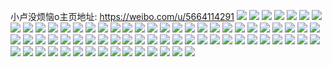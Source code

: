 小卢没烦恼o主页地址: https://weibo.com/u/5664114291 
![](https://wx4.sinaimg.cn/mw2000/006bk2S7ly1h96rk63paoj30tu10uaja.jpg) 
![](https://wx4.sinaimg.cn/mw2000/006bk2S7ly1h92eol8w22j31sc21yqv5.jpg) 
![](https://wx4.sinaimg.cn/mw2000/006bk2S7ly1h8p6qf6vyej30u00wf75w.jpg) 
![](https://wx4.sinaimg.cn/mw2000/006bk2S7ly1h8es3l29p6j31tk19k4qp.jpg) 
![](https://wx4.sinaimg.cn/mw2000/006bk2S7ly1h8es3o9htcj31tk19kb29.jpg) 
![](https://wx4.sinaimg.cn/mw2000/006bk2S7ly1h8es3hp69nj31tk19k4qp.jpg) 
![](https://wx4.sinaimg.cn/mw2000/006bk2S7ly1h8es3j7mvfj31tk19k1kx.jpg) 
![](https://wx4.sinaimg.cn/mw2000/006bk2S7ly1h8cxt9udx1j31sc2dskdp.jpg) 
![](https://wx4.sinaimg.cn/mw2000/006bk2S7ly1h88b09xxnmj30u00xv0y1.jpg) 
![](https://wx4.sinaimg.cn/mw2000/006bk2S7ly1h83n72o5skj30u0141tkm.jpg) 
![](https://wx4.sinaimg.cn/mw2000/006bk2S7ly1h83a6hei9ej30u0140n9k.jpg) 
![](https://wx4.sinaimg.cn/mw2000/006bk2S7ly1h82mi8awk1j30tg13fk14.jpg) 
![](https://wx4.sinaimg.cn/mw2000/006bk2S7ly1h82mi6w2nbj30u00yyk1f.jpg) 
![](https://wx4.sinaimg.cn/mw2000/006bk2S7ly1h82mi9q372j30tu12ztij.jpg) 
![](https://wx4.sinaimg.cn/mw2000/006bk2S7ly1h82mi61mwtj30u0134111.jpg) 
![](https://wx4.sinaimg.cn/mw2000/006bk2S7ly1h82mi7st8mj30u019one8.jpg) 
![](https://wx4.sinaimg.cn/mw2000/006bk2S7ly1h82mi9czfoj30u012waia.jpg) 
![](https://wx4.sinaimg.cn/mw2000/006bk2S7ly1h82mi8zchlj30u0140toh.jpg) 
![](https://wx4.sinaimg.cn/mw2000/006bk2S7ly1h82mkwo0c8j30u010ik0s.jpg) 
![](https://wx4.sinaimg.cn/mw2000/006bk2S7ly1h82mkxom3sj30u014ih1h.jpg) 
![](https://wx4.sinaimg.cn/mw2000/006bk2S7ly1h7uihxsg1yj32c024t1kz.jpg) 
![](https://wx4.sinaimg.cn/mw2000/006bk2S7ly1h7uihz2c52j326y2pob2a.jpg) 
![](https://wx4.sinaimg.cn/mw2000/006bk2S7ly1h7uihtyhbrj32643064qq.jpg) 
![](https://wx4.sinaimg.cn/mw2000/006bk2S7ly1h7uihycus0j32c02x1b29.jpg) 
![](https://wx4.sinaimg.cn/mw2000/006bk2S7ly1h7uihwzh0jj32c02r6e82.jpg) 
![](https://wx4.sinaimg.cn/mw2000/006bk2S7ly1h7uihuunpoj31sb2837sv.jpg) 
![](https://wx4.sinaimg.cn/mw2000/006bk2S7ly1h7uihugrmoj31sc29mkh0.jpg) 
![](https://wx4.sinaimg.cn/mw2000/006bk2S7ly1h7uihwi9vvj31sc2c8x1x.jpg) 
![](https://wx4.sinaimg.cn/mw2000/006bk2S7ly1h7t9fdcjn0j30u0126jyj.jpg) 
![](https://wx4.sinaimg.cn/mw2000/006bk2S7ly1h7j0my25o1j30w30y2n4k.jpg) 
![](https://wx4.sinaimg.cn/mw2000/006bk2S7ly1h7ehzkv17mj30u01c0gpa.jpg) 
![](https://wx4.sinaimg.cn/mw2000/006bk2S7ly1h7d9uo2mvvj30u015i45t.jpg) 
![](https://wx4.sinaimg.cn/mw2000/006bk2S7ly1h7d9ull78aj30u00u0dhq.jpg) 
![](https://wx4.sinaimg.cn/mw2000/006bk2S7ly1h7d9unr6vsj30u015g0zf.jpg) 
![](https://wx4.sinaimg.cn/mw2000/006bk2S7ly1h7d9ung2j0j30u011ojt3.jpg) 
![](https://wx4.sinaimg.cn/mw2000/006bk2S7ly1h7d9un49zqj30u017wmzt.jpg) 
![](https://wx4.sinaimg.cn/mw2000/006bk2S7ly1h7d9umkl0hj30u00uiab1.jpg) 
![](https://wx4.sinaimg.cn/mw2000/006bk2S7ly1h7d9um8hzuj31760u00tx.jpg) 
![](https://wx4.sinaimg.cn/mw2000/006bk2S7ly1h6y74nath9j30u0140mzo.jpg) 
![](https://wx4.sinaimg.cn/mw2000/006bk2S7ly1h6y74o6xlxj30u0140gn2.jpg) 
![](https://wx4.sinaimg.cn/mw2000/006bk2S7ly1h6y74nvmkcj30u0140jte.jpg) 
![](https://wx4.sinaimg.cn/mw2000/006bk2S7ly1h6xvypbe6wj30u01403zf.jpg) 
![](https://wx4.sinaimg.cn/mw2000/006bk2S7ly1h6tfpey0gcj30u01szgxy.jpg) 
![](https://wx4.sinaimg.cn/mw2000/006bk2S7ly1h6sdhtpjsej30u00yqtfq.jpg) 
![](https://wx4.sinaimg.cn/mw2000/006bk2S7ly1h6sdi7a2wzj30u01o042b.jpg) 
![](https://wx4.sinaimg.cn/mw2000/006bk2S7ly1h6sdhteg9gj30u00u0tew.jpg) 
![](https://wx4.sinaimg.cn/mw2000/006bk2S7ly1h6sdhqq5fej30u0140jxd.jpg) 
![](https://wx4.sinaimg.cn/mw2000/006bk2S7ly1h6sdhs4201j30u0140tbe.jpg) 
![](https://wx4.sinaimg.cn/mw2000/006bk2S7ly1h6sdhrfokrj30u00z8dkm.jpg) 
![](https://wx4.sinaimg.cn/mw2000/006bk2S7ly1h6sdjgod38j30tu0z0mzx.jpg) 
![](https://wx4.sinaimg.cn/mw2000/006bk2S7ly1h6sdhsqxiij30u013qq4m.jpg) 
![](https://wx4.sinaimg.cn/mw2000/006bk2S7ly1h6sdhse011j30u012cq50.jpg) 
![](https://wx4.sinaimg.cn/mw2000/006bk2S7ly1h6quw1f17qj30uk21awug.jpg) 
![](https://wx4.sinaimg.cn/mw2000/006bk2S7ly1h6qutigcmlj31sc2dse2q.jpg) 
![](https://wx4.sinaimg.cn/mw2000/006bk2S7ly1h6mb280xqcj30u01szaln.jpg) 
![](https://wx4.sinaimg.cn/mw2000/006bk2S7ly1h6jp1nhrc7j30u014s0wj.jpg) 
![](https://wx4.sinaimg.cn/mw2000/006bk2S7ly1h6dhf7aloyj30u0141wmx.jpg) 
![](https://wx4.sinaimg.cn/mw2000/006bk2S7ly1h647dvuc9tj30u012mjtg.jpg) 
![](https://wx4.sinaimg.cn/mw2000/006bk2S7ly1h647bbqkgtj30u010y44r.jpg) 
![](https://wx4.sinaimg.cn/mw2000/006bk2S7ly1h61v6xn69rj30u0140ail.jpg) 
![](https://wx4.sinaimg.cn/mw2000/006bk2S7ly1h61v6yu5exj30u0140grv.jpg) 
![](https://wx4.sinaimg.cn/mw2000/006bk2S7ly1h61v6w1qknj30u014uwnm.jpg) 
![](https://wx4.sinaimg.cn/mw2000/006bk2S7ly1h61v6umyybj31900u0t9g.jpg) 
![](https://wx4.sinaimg.cn/mw2000/006bk2S7ly1h61v6znqxgj30u00vmafr.jpg) 
![](https://wx4.sinaimg.cn/mw2000/006bk2S7ly1h5om6ugfg2j32c0340u0x.jpg) 
![](https://wx4.sinaimg.cn/mw2000/006bk2S7ly1h5kk3t9n7vj30tu10rgv6.jpg) 
![](https://wx4.sinaimg.cn/mw2000/006bk2S7ly1h5kk3z6d3wj30tu10sgzx.jpg) 
![](https://wx4.sinaimg.cn/mw2000/006bk2S7ly1h5kk0no71oj32bl33g1ky.jpg) 
![](https://wx4.sinaimg.cn/mw2000/006bk2S7ly1h5kk0n2xi3j31sc2ds1kx.jpg) 
![](https://wx4.sinaimg.cn/mw2000/006bk2S7ly1h5a3y0s4uej30u012jgt1.jpg) 
![](https://wx4.sinaimg.cn/mw2000/006bk2S7ly1h50w3zg0btj30v91voe81.jpg) 
![](https://wx4.sinaimg.cn/mw2000/006bk2S7ly1h50w3x529fj30v91vo1ie.jpg) 
